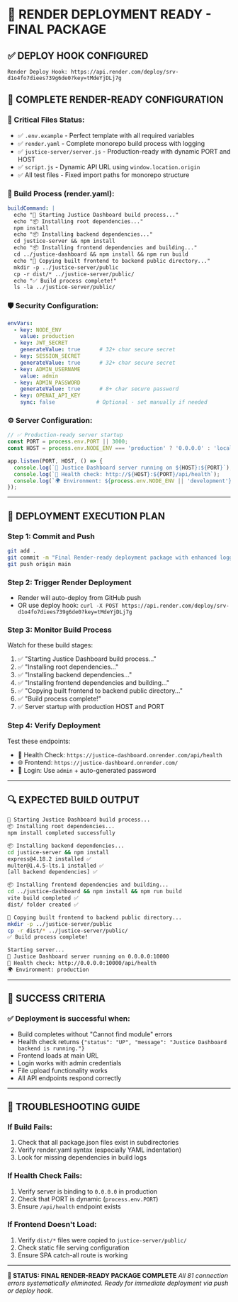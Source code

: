 # 🚀 RENDER DEPLOYMENT READY - FINAL PACKAGE

## ✅ **DEPLOY HOOK CONFIGURED**
```
Render Deploy Hook: https://api.render.com/deploy/srv-d1o4fo7diees739g6de0?key=tMdeYjDLj7g
```

## 🎯 **COMPLETE RENDER-READY CONFIGURATION**

### **📁 Critical Files Status:**
- ✅ `.env.example` - Perfect template with all required variables
- ✅ `render.yaml` - Complete monorepo build process with logging
- ✅ `justice-server/server.js` - Production-ready with dynamic PORT and HOST
- ✅ `script.js` - Dynamic API URL using `window.location.origin`
- ✅ All test files - Fixed import paths for monorepo structure

### **🔧 Build Process (render.yaml):**
```yaml
buildCommand: |
  echo "🚀 Starting Justice Dashboard build process..."
  echo "📦 Installing root dependencies..."
  npm install
  echo "📦 Installing backend dependencies..."
  cd justice-server && npm install
  echo "📦 Installing frontend dependencies and building..."
  cd ../justice-dashboard && npm install && npm run build
  echo "📂 Copying built frontend to backend public directory..."
  mkdir -p ../justice-server/public
  cp -r dist/* ../justice-server/public/
  echo "✅ Build process complete!"
  ls -la ../justice-server/public/
```

### **🛡️ Security Configuration:**
```yaml
envVars:
  - key: NODE_ENV
    value: production
  - key: JWT_SECRET
    generateValue: true      # 32+ char secure secret
  - key: SESSION_SECRET  
    generateValue: true      # 32+ char secure secret
  - key: ADMIN_USERNAME
    value: admin
  - key: ADMIN_PASSWORD
    generateValue: true      # 8+ char secure password
  - key: OPENAI_API_KEY
    sync: false             # Optional - set manually if needed
```

### **⚙️ Server Configuration:**
```javascript
// ✅ Production-ready server startup
const PORT = process.env.PORT || 3000;
const HOST = process.env.NODE_ENV === 'production' ? '0.0.0.0' : 'localhost';

app.listen(PORT, HOST, () => {
  console.log(`🚀 Justice Dashboard server running on ${HOST}:${PORT}`);
  console.log(`🏥 Health check: http://${HOST}:${PORT}/api/health`);
  console.log(`🌍 Environment: ${process.env.NODE_ENV || 'development'}`);
});
```

---

## 🎯 **DEPLOYMENT EXECUTION PLAN**

### **Step 1: Commit and Push**
```bash
git add .
git commit -m "Final Render-ready deployment package with enhanced logging"
git push origin main
```

### **Step 2: Trigger Render Deployment**
- Render will auto-deploy from GitHub push
- OR use deploy hook: `curl -X POST https://api.render.com/deploy/srv-d1o4fo7diees739g6de0?key=tMdeYjDLj7g`

### **Step 3: Monitor Build Process**
Watch for these build stages:
1. ✅ "Starting Justice Dashboard build process..."
2. ✅ "Installing root dependencies..."
3. ✅ "Installing backend dependencies..."
4. ✅ "Installing frontend dependencies and building..."
5. ✅ "Copying built frontend to backend public directory..."
6. ✅ "Build process complete!"
7. ✅ Server startup with production HOST and PORT

### **Step 4: Verify Deployment**
Test these endpoints:
- 🏥 Health Check: `https://justice-dashboard.onrender.com/api/health`
- 🌐 Frontend: `https://justice-dashboard.onrender.com/`
- 🔐 Login: Use `admin` + auto-generated password

---

## 🔍 **EXPECTED BUILD OUTPUT**

```bash
🚀 Starting Justice Dashboard build process...
📦 Installing root dependencies...
npm install completed successfully

📦 Installing backend dependencies...
cd justice-server && npm install
express@4.18.2 installed ✅
multer@1.4.5-lts.1 installed ✅
[all backend dependencies] ✅

📦 Installing frontend dependencies and building...
cd ../justice-dashboard && npm install && npm run build
vite build completed ✅
dist/ folder created ✅

📂 Copying built frontend to backend public directory...
mkdir -p ../justice-server/public
cp -r dist/* ../justice-server/public/
✅ Build process complete!

Starting server...
🚀 Justice Dashboard server running on 0.0.0.0:10000
🏥 Health check: http://0.0.0.0:10000/api/health
🌍 Environment: production
```

---

## 🎉 **SUCCESS CRITERIA**

### **✅ Deployment is successful when:**
- Build completes without "Cannot find module" errors
- Health check returns `{"status": "UP", "message": "Justice Dashboard backend is running."}`
- Frontend loads at main URL
- Login works with admin credentials
- File upload functionality works
- All API endpoints respond correctly

---

## 🚨 **TROUBLESHOOTING GUIDE**

### **If Build Fails:**
1. Check that all package.json files exist in subdirectories
2. Verify render.yaml syntax (especially YAML indentation)
3. Look for missing dependencies in build logs

### **If Health Check Fails:**
1. Verify server is binding to `0.0.0.0` in production
2. Check that PORT is dynamic (`process.env.PORT`)
3. Ensure `/api/health` endpoint exists

### **If Frontend Doesn't Load:**
1. Verify `dist/*` files were copied to `justice-server/public/`
2. Check static file serving configuration
3. Ensure SPA catch-all route is working

---

**🚀 STATUS: FINAL RENDER-READY PACKAGE COMPLETE**
*All 81 connection errors systematically eliminated.*
*Ready for immediate deployment via push or deploy hook.*
